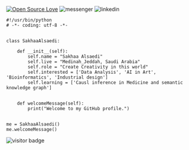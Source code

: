 [![Open Source Love](https://badges.frapsoft.com/os/v1/open-source-150x25.png?v=103)](https://github.com/ellerbrock/open-source-badges/) 
![messenger](https://img.shields.io/badge/Messenger-00B2FF?style=for-the-badge&logo=messenger&logoColor=white)
![linkedin](https://img.shields.io/badge/LinkedIn-0077B5?style=for-the-badge&logo=linkedin&logoColor=white)

    #!/usr/bin/python
    # -*- coding: utf-8 -*-
    
    
    class SakhaaAlsaedi:
    
        def __init__(self):
            self.name = "Sakhaa Alsaedi"
            self.live = "Medinah_Jeddah, Saudi Arabia"
            self.role = "Create Creativity in this world"
            self.interested = ['Data Analysis', 'AI in Art', 'Bioinformatics', 'Industrial design']
            self.learning = ['Causl inference in Medicine and semantic knowledge graph']
            
    
        def welcomeMessage(self):
            print("Welcome to my GitHub profile.")
    
    
    me = SakhaaAlsaedi()
    me.welcomeMessage()
![visitor badge](https://visitor-badge.glitch.me/badge?page_id=jwenjian.visitor-badge)
